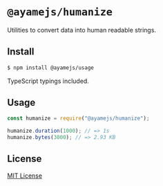 # `@ayamejs/humanize`
Utilities to convert data into human readable strings.

## Install
```sh
$ npm install @ayamejs/usage
```
TypeScript typings included.

## Usage
```js
const humanize = require("@ayamejs/humanize");

humanize.duration(1000); // => 1s
humanize.bytes(3000); // => 2.93 KB
```

## License
[MIT License](LICENSE)

